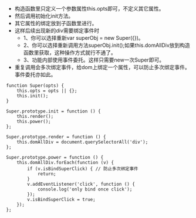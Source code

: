 * 构造函数里只定义一个参数属性this.opts即可，不定义其它属性。
* 然后调用初始化init方法。
* 其它属性的绑定放到子函数里进行。
* 这样后续出现新的div需要绑定事件时
    - 1、你可以选择重新var superObj = new Super({})。
    - 2、你可以选择重新调用方法superObj.init();如果this.domAllDiv放到构造函数里获取，这种操作方式就行不通了。
    - 3、功能内部使用事件委托。这样只需要new一次Super即可。
* 重复调用会多次绑定事件，给dom上绑定一个属性，可以防止多次绑定事件。事件委托亦如此。
```
function Super(opts) {
    this.opts = opts || {};
    this.init();
}

Super.prototype.init = function () {
    this.render();
    this.power();
};

Super.prototype.render = function () {
    this.domAllDiv = document.querySelectorAll('div');
};

Super.prototype.power = function () {
    this.domAllDiv.forEach(function (v) {
        if (v.isBindSuperClick) { // 防止多次绑定事件
            return;
        }
        v.addEventListener('click', function () {
            console.log('only bind once click');
        });
        v.isBindSuperClick = true;
    });
};
```
